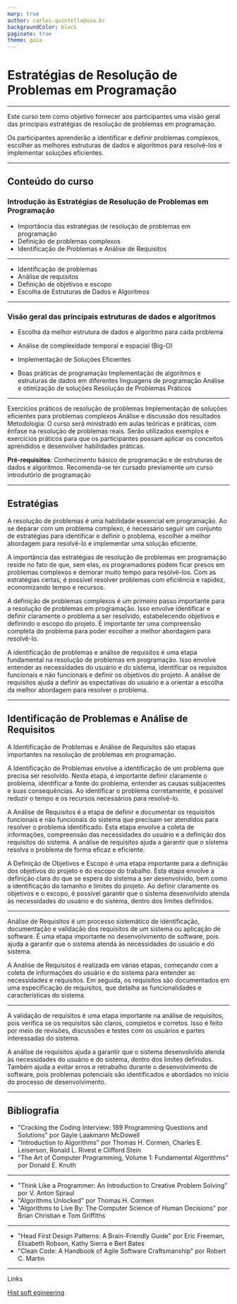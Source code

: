 ```yaml
---
marp: true
author: carlos.quintella@uva.br
backgroundColor: black
paginate: true
theme: gaia
---
```


<!-- class: invert -->
<!-- _class: lead -->
<!-- color: white -->

# Estratégias de Resolução de Problemas em Programação #

---

Este curso tem como objetivo fornecer aos participantes uma visão geral das principais estratégias de resolução de problemas em programação.

Os participantes aprenderão a identificar e definir problemas complexos, escolher as melhores estruturas de dados e algoritmos para resolvê-los e implementar soluções eficientes.

---

## Conteúdo do curso ##

### Introdução às Estratégias de Resolução de Problemas em Programação ###

- Importância das estratégias de resolução de problemas em programação
- Definição de problemas complexos
- Identificação de Problemas e Análise de Requisitos

---

- Identificação de problemas
- Análise de requisitos
- Definição de objetivos e escopo
- Escolha de Estruturas de Dados e Algoritmos

---

### Visão geral das principais estruturas de dados e algoritmos ###

- Escolha da melhor estrutura de dados e algoritmo para cada problema
- Análise de complexidade temporal e espacial (Big-O)
- Implementação de Soluções Eficientes

- Boas práticas de programação
Implementação de algoritmos e estruturas de dados em diferentes linguagens de programação
Análise e otimização de soluções
Resolução de Problemas Práticos

---

Exercícios práticos de resolução de problemas
Implementação de soluções eficientes para problemas complexos
Análise e discussão dos resultados
Metodologia: O curso será ministrado em aulas teóricas e práticas, com ênfase na resolução de problemas reais. Serão utilizados exemplos e exercícios práticos para que os participantes possam aplicar os conceitos aprendidos e desenvolver habilidades práticas.

**Pré-requisitos**: Conhecimento básico de programação e de estruturas de dados e algoritmos. Recomenda-se ter cursado previamente um curso introdutório de programação

---

## Estratégias ##

A resolução de problemas é uma habilidade essencial em programação. Ao se deparar com um problema complexo, é necessário seguir um conjunto de estratégias para identificar e definir o problema, escolher a melhor abordagem para resolvê-lo e implementar uma solução eficiente.

A importância das estratégias de resolução de problemas em programação reside no fato de que, sem elas, os programadores podem ficar presos em problemas complexos e demorar muito tempo para resolvê-los. Com as estratégias certas, é possível resolver problemas com eficiência e rapidez, economizando tempo e recursos.

A definição de problemas complexos é um primeiro passo importante para a resolução de problemas em programação. Isso envolve identificar e definir claramente o problema a ser resolvido, estabelecendo objetivos e definindo o escopo do projeto. É importante ter uma compreensão completa do problema para poder escolher a melhor abordagem para resolvê-lo.

A identificação de problemas e análise de requisitos é uma etapa fundamental na resolução de problemas em programação. Isso envolve entender as necessidades do usuário e do sistema, identificar os requisitos funcionais e não funcionais e definir os objetivos do projeto. A análise de requisitos ajuda a definir as expectativas do usuário e a orientar a escolha da melhor abordagem para resolver o problema.

---

## Identificação de Problemas e Análise de Requisitos ##

A Identificação de Problemas e Análise de Requisitos são etapas importantes na resolução de problemas em programação.

A Identificação de Problemas envolve a identificação de um problema que precisa ser resolvido. Nesta etapa, é importante definir claramente o problema, identificar a fonte do problema, entender as causas subjacentes e suas consequências. Ao identificar o problema corretamente, é possível reduzir o tempo e os recursos necessários para resolvê-lo.

A Análise de Requisitos é a etapa de definir e documentar os requisitos funcionais e não funcionais do sistema que precisam ser atendidos para resolver o problema identificado. Esta etapa envolve a coleta de informações, compreensão das necessidades do usuário e a definição dos requisitos do sistema. A análise de requisitos ajuda a garantir que o sistema resolva o problema de forma eficaz e eficiente.

A Definição de Objetivos e Escopo é uma etapa importante para a definição dos objetivos do projeto e do escopo do trabalho. Esta etapa envolve a definição clara do que se espera do sistema a ser desenvolvido, bem como a identificação do tamanho e limites do projeto. Ao definir claramente os objetivos e o escopo, é possível garantir que o sistema desenvolvido atenda às necessidades do usuário e do sistema, dentro dos limites definidos.

---

Análise de Requisitos é um processo sistemático de identificação, documentação e validação dos requisitos de um sistema ou aplicação de software. É uma etapa importante no desenvolvimento de software, pois ajuda a garantir que o sistema atenda às necessidades do usuário e do sistema.

A Análise de Requisitos é realizada em várias etapas, começando com a coleta de informações do usuário e do sistema para entender as necessidades e requisitos. Em seguida, os requisitos são documentados em uma especificação de requisitos, que detalha as funcionalidades e características do sistema.

---

A validação de requisitos é uma etapa importante na análise de requisitos, pois verifica se os requisitos são claros, completos e corretos. Isso é feito por meio de revisões, discussões e testes com os usuários e partes interessadas do sistema.

A análise de requisitos ajuda a garantir que o sistema desenvolvido atenda às necessidades do usuário e do sistema, dentro dos limites definidos. Também ajuda a evitar erros e retrabalho durante o desenvolvimento de software, pois problemas potenciais são identificados e abordados no início do processo de desenvolvimento.

---

## Bibliografia ##

- "Cracking the Coding Interview: 189 Programming Questions and Solutions" por Gayle Laakmann McDowell
- "Introduction to Algorithms" por Thomas H. Cormen, Charles E. Leiserson, Ronald L. Rivest e Clifford Stein
- "The Art of Computer Programming, Volume 1: Fundamental Algorithms" por Donald E. Knuth

---

- "Think Like a Programmer: An Introduction to Creative Problem Solving" por V. Anton Spraul
- "Algorithms Unlocked" por Thomas H. Cormen
- "Algorithms to Live By: The Computer Science of Human Decisions" por Brian Christian e Tom Griffiths

---

- "Head First Design Patterns: A Brain-Friendly Guide" por Eric Freeman, Elisabeth Robson, Kathy Sierra e Bert Bates
- "Clean Code: A Handbook of Agile Software Craftsmanship" por Robert C. Martin

---

Links

[Hist soft egineering](https://www.youtube.com/watch?v=QUz10Z1AfLc)

